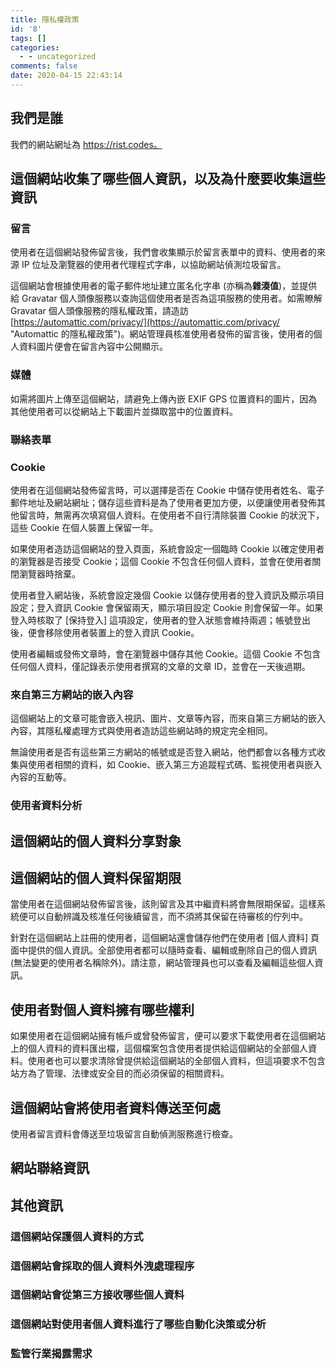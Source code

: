 ```yaml
---
title: 隱私權政策
id: '8'
tags: []
categories:
  - - uncategorized
comments: false
date: 2020-04-15 22:43:14
---
```


## 我們是誰

我們的網站網址為 https://rist.codes。

## 這個網站收集了哪些個人資訊，以及為什麼要收集這些資訊

### 留言

使用者在這個網站發佈留言後，我們會收集顯示於留言表單中的資料、使用者的來源 IP 位址及瀏覽器的使用者代理程式字串，以協助網站偵測垃圾留言。

這個網站會根據使用者的電子郵件地址建立匿名化字串 (亦稱為**雜湊值**)，並提供給 Gravatar 個人頭像服務以查詢這個使用者是否為這項服務的使用者。如需瞭解 Gravatar 個人頭像服務的隱私權政策，請造訪 [https://automattic.com/privacy/](https://automattic.com/privacy/ "Automattic 的隱私權政策")。網站管理員核准使用者發佈的留言後，使用者的個人資料圖片便會在留言內容中公開顯示。

### 媒體

如需將圖片上傳至這個網站，請避免上傳內嵌 EXIF GPS 位置資料的圖片，因為其他使用者可以從網站上下載圖片並擷取當中的位置資料。

### 聯絡表單

### Cookie

使用者在這個網站發佈留言時，可以選擇是否在 Cookie 中儲存使用者姓名、電子郵件地址及網站網址；儲存這些資料是為了使用者更加方便，以便讓使用者發佈其他留言時，無需再次填寫個人資料。在使用者不自行清除裝置 Cookie 的狀況下，這些 Cookie 在個人裝置上保留一年。

如果使用者造訪這個網站的登入頁面，系統會設定一個臨時 Cookie 以確定使用者的瀏覽器是否接受 Cookie；這個 Cookie 不包含任何個人資料，並會在使用者關閉瀏覽器時捨棄。

使用者登入網站後，系統會設定幾個 Cookie 以儲存使用者的登入資訊及顯示項目設定；登入資訊 Cookie 會保留兩天，顯示項目設定 Cookie 則會保留一年。如果登入時核取了 \[保持登入\] 這項設定，使用者的登入狀態會維持兩週；帳號登出後，便會移除使用者裝置上的登入資訊 Cookie。

使用者編輯或發佈文章時，會在瀏覽器中儲存其他 Cookie。這個 Cookie 不包含任何個人資料，僅記錄表示使用者撰寫的文章的文章 ID，並會在一天後過期。

### 來自第三方網站的嵌入內容

這個網站上的文章可能會嵌入視訊、圖片、文章等內容，而來自第三方網站的嵌入內容，其隱私權處理方式與使用者造訪這些網站時的規定完全相同。

無論使用者是否有這些第三方網站的帳號或是否登入網站，他們都會以各種方式收集與使用者相關的資料，如 Cookie、嵌入第三方追蹤程式碼、監視使用者與嵌入內容的互動等。

### 使用者資料分析

## 這個網站的個人資料分享對象

## 這個網站的個人資料保留期限

當使用者在這個網站發佈留言後，該則留言及其中繼資料將會無限期保留。這樣系統便可以自動辨識及核准任何後續留言，而不須將其保留在待審核的佇列中。

針對在這個網站上註冊的使用者，這個網站還會儲存他們在使用者 \[個人資料\] 頁面中提供的個人資訊。全部使用者都可以隨時查看、編輯或刪除自己的個人資訊 (無法變更的使用者名稱除外)。請注意，網站管理員也可以查看及編輯這些個人資訊。

## 使用者對個人資料擁有哪些權利

如果使用者在這個網站擁有帳戶或曾發佈留言，便可以要求下載使用者在這個網站上的個人資料的資料匯出檔，這個檔案包含使用者提供給這個網站的全部個人資料。使用者也可以要求清除曾提供給這個網站的全部個人資料，但這項要求不包含站方為了管理、法律或安全目的而必須保留的相關資料。

## 這個網站會將使用者資料傳送至何處

使用者留言資料會傳送至垃圾留言自動偵測服務進行檢查。

## 網站聯絡資訊

## 其他資訊

### 這個網站保護個人資料的方式

### 這個網站會採取的個人資料外洩處理程序

### 這個網站會從第三方接收哪些個人資料

### 這個網站對使用者個人資料進行了哪些自動化決策或分析

### 監管行業揭露需求